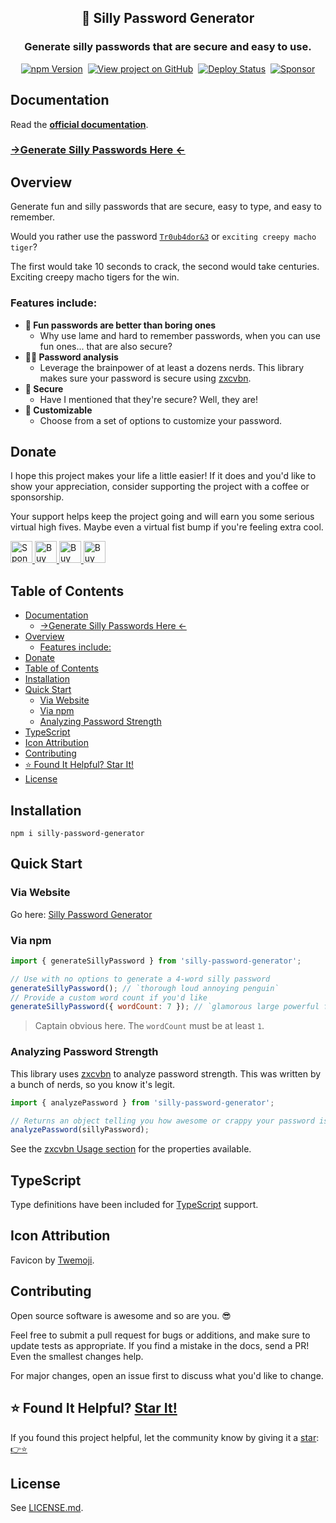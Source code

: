 <h2 align="center">
  🔑 Silly Password Generator
</h2>
<h3 align="center">
  Generate silly passwords that are secure and easy to use.
</h3>
<p align="center">
  <a href="https://badge.fury.io/js/silly-password-generator" target="_blank" rel="noopener noreferrer"><img src="https://badge.fury.io/js/silly-password-generator.svg" alt="npm Version" /></a>&nbsp;
  <a href="https://github.com/justinmahar/silly-password-generator/" target="_blank" rel="noopener noreferrer"><img src="https://img.shields.io/badge/GitHub-Source-success" alt="View project on GitHub" /></a>&nbsp;
  <a href="https://github.com/justinmahar/silly-password-generator/actions?query=workflow%3ADeploy" target="_blank" rel="noopener noreferrer"><img src="https://github.com/justinmahar/silly-password-generator/workflows/Deploy/badge.svg" alt="Deploy Status" /></a>&nbsp;
  <a href="https://github.com/sponsors/justinmahar" target="_blank" rel="noopener noreferrer"><img src="https://img.shields.io/static/v1?label=Sponsor&message=%E2%9D%A4&logo=GitHub&color=%23fe8e86" alt="Sponsor"/></a>
</p>

## Documentation

Read the **[official documentation](https://justinmahar.github.io/silly-password-generator/)**.

### [→Generate Silly Passwords Here ←](https://justinmahar.github.io/silly-password-generator/?path=/story/stories-sillypasswordgenerator--generator)

## Overview

Generate fun and silly passwords that are secure, easy to type, and easy to remember.

Would you rather use the password [`Tr0ub4dor&3`](https://xkcd.com/936/) or `exciting creepy macho tiger`? 

The first would take 10 seconds to crack, the second would take centuries. Exciting creepy macho tigers for the win.

### Features include:

- **💩 Fun passwords are better than boring ones**
  - Why use lame and hard to remember passwords, when you can use fun ones... that are also secure?
- **👨‍🔬 Password analysis**
  - Leverage the brainpower of at least a dozens nerds. This library makes sure your password is secure using [zxcvbn](https://www.npmjs.com/package/zxcvbn).
- **🔐 Secure**
  - Have I mentioned that they're secure? Well, they are!
- **🔢 Customizable**
  - Choose from a set of options to customize your password.

[lock:donate]::🚫---------------------------------------

## Donate 

I hope this project makes your life a little easier! If it does and you'd like to show your appreciation, consider supporting the project with a coffee or sponsorship. 

Your support helps keep the project going and will earn you some serious virtual high fives. Maybe even a virtual fist bump if you're feeling extra cool.

<a href="https://github.com/sponsors/justinmahar">
  <img src="https://justinmahar.github.io/react-kindling/support/sponsor.png" alt="Sponsor via GitHub" height="35" />
</a> <a href="https://paypal.me/thejustinmahar/5">
  <img src="https://justinmahar.github.io/react-kindling/support/coffee-1.png" alt="Buy me a coffee" height="35" />
</a> <a href="https://paypal.me/thejustinmahar/15">
  <img src="https://justinmahar.github.io/react-kindling/support/coffee-3.png" alt="Buy me 3 coffees" height="35" />
</a> <a href="https://paypal.me/thejustinmahar/25">
  <img src="https://justinmahar.github.io/react-kindling/support/coffee-5.png" alt="Buy me 5 coffees" height="35" />
</a>

[/lock:donate]::---------------------------------------🚫

## Table of Contents 

- [Documentation](#documentation)
  - [→Generate Silly Passwords Here ←](#generate-silly-passwords-here-)
- [Overview](#overview)
  - [Features include:](#features-include)
- [Donate](#donate)
- [Table of Contents](#table-of-contents)
- [Installation](#installation)
- [Quick Start](#quick-start)
  - [Via Website](#via-website)
  - [Via npm](#via-npm)
  - [Analyzing Password Strength](#analyzing-password-strength)
- [TypeScript](#typescript)
- [Icon Attribution](#icon-attribution)
- [Contributing](#contributing)
- [⭐ Found It Helpful? Star It!](#-found-it-helpful-star-it)
- [License](#license)

## Installation

```
npm i silly-password-generator
```

## Quick Start

### Via Website

Go here: [Silly Password Generator](https://justinmahar.github.io/silly-password-generator/?path=/story/stories-sillypasswordgenerator--generator)

### Via npm

```js
import { generateSillyPassword } from 'silly-password-generator';
```

```js
// Use with no options to generate a 4-word silly password
generateSillyPassword(); // `thorough loud annoying penguin`
// Provide a custom word count if you'd like
generateSillyPassword({ wordCount: 7 }); // `glamorous large powerful fast black noisy clam`
```

> Captain obvious here. The `wordCount` must be at least `1`.

### Analyzing Password Strength

This library uses [zxcvbn](https://www.npmjs.com/package/zxcvbn) to analyze password strength. This was written by a bunch of nerds, so you know it's legit.

```js
import { analyzePassword } from 'silly-password-generator';
```

```js
// Returns an object telling you how awesome or crappy your password is.
analyzePassword(sillyPassword); 
```

See the [zxcvbn Usage section](https://www.npmjs.com/package/zxcvbn#usage) for the properties available.

[lock:typescript]::🚫---------------------------------------

## TypeScript

Type definitions have been included for [TypeScript](https://www.typescriptlang.org/) support.

[/lock:typescript]::---------------------------------------🚫

[lock:icon]::🚫---------------------------------------

## Icon Attribution

Favicon by [Twemoji](https://github.com/twitter/twemoji).

[/lock:icon]::---------------------------------------🚫

[lock:contributing]::🚫---------------------------------------

## Contributing

Open source software is awesome and so are you. 😎

Feel free to submit a pull request for bugs or additions, and make sure to update tests as appropriate. If you find a mistake in the docs, send a PR! Even the smallest changes help.

For major changes, open an issue first to discuss what you'd like to change.

[/lock:contributing]::---------------------------------------🚫

## ⭐ Found It Helpful? [Star It!](https://github.com/justinmahar/silly-password-generator/stargazers)

If you found this project helpful, let the community know by giving it a [star](https://github.com/justinmahar/silly-password-generator/stargazers): [👉⭐](https://github.com/justinmahar/silly-password-generator/stargazers)

## License

See [LICENSE.md](https://justinmahar.github.io/silly-password-generator/?path=/story/license--page).